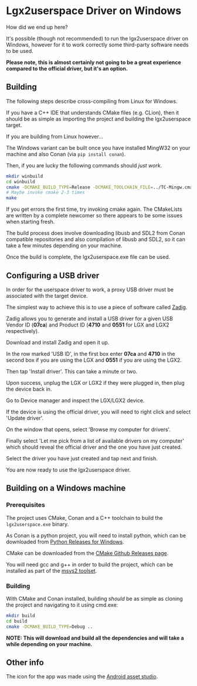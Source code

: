 # Lgx2userspace Driver on Windows
How did we end up here?

It's possible (though not recommended) to run the lgx2userspace driver on Windows, however for it to work correctly
some third-party software needs to be used.

**Please note, this is almost certainly not going to be a great experience compared to the official driver, but it's an option.**

## Building
The following steps describe cross-compiling from Linux for Windows.

If you have a C++ IDE that understands CMake files (e.g. CLion), then it should be as simple as importing the project
and building the lgx2userspace target.

If you are building from Linux however...

The Windows variant can be built once you have installed MingW32 on your machine and also Conan (via `pip install conan`).

Then, if you are lucky the following commands should _just work_.

```bash
mkdir winbuild
cd winbuild
cmake -DCMAKE_BUILD_TYPE=Release -DCMAKE_TOOLCHAIN_FILE=../TC-Mingw.cmake ..
# Maybe invoke cmake 2-3 times
make
```

If you get errors the first time, try invoking cmake again. The CMakeLists are written by a complete newcomer so there
appears to be some issues when starting fresh.

The build process does involve downloading libusb and SDL2 from Conan compatible repositories and also compilation of
libusb and SDL2, so it can take a few minutes depending on your machine.

Once the build is complete, the lgx2userspace.exe file can be used.

## Configuring a USB driver
In order for the userspace driver to work, a proxy USB driver must be associated with the target device.

The simplest way to achieve this is to use a piece of software called [Zadig](https://zadig.akeo.ie/).

Zadig allows you to generate and install a USB driver for a given USB Vendor ID (**07ca**) and Product ID (**4710** and **0551** for LGX and LGX2 respectively).

Download and install Zadig and open it up.

In the row marked 'USB ID', in the first box enter **07ca** and **4710** in the second box if you are using the LGX and **0551** if you are using the LGX2.

Then tap 'Install driver'. This can take a minute or two.

Upon success, unplug the LGX or LGX2 if they were plugged in, then plug the device back in.

Go to Device manager and inspect the LGX/LGX2 device. 

If the device is using the official driver, you will need to right click and select 'Update driver'.

On the window that opens, select 'Browse my computer for drivers'.

Finally select 'Let me pick from a list of available drivers on my computer' which should reveal the official driver and
the one you have just created.

Select the driver you have just created and tap next and finish.

You are now ready to use the lgx2userspace driver.

## Building on a Windows machine
### Prerequisites
The project uses CMake, Conan and a C++ toolchain to build the `lgx2userspace.exe` binary.

As Conan is a python project, you will need to install python, which can be downloaded from [Python Releases for Windows](https://www.python.org/downloads/windows).

CMake can be downloaded from the [CMake Github Releases page](https://github.com/Kitware/CMake/releases).

You will need gcc and g++ in order to build the project, which can be installed as part of the [msys2 toolset](https://www.msys2.org/).

### Building
With CMake and Conan installed, building _should_ be as simple as cloning the project and navigating to it using cmd.exe:

```bash
mkdir build
cd build
cmake -DCMAKE_BUILD_TYPE=Debug ..
```

**NOTE: This will download and build all the dependencies and will take a while depending on your machine.**





## Other info
The icon for the app was made using the [Android asset studio](https://romannurik.github.io/AndroidAssetStudio/icons-launcher.html).
